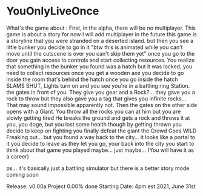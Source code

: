 # YouOnlyLiveOnce

What's the game about : First, in the alpha, there will be no multiplayer.
This game is about a story for now I will add multiplayer in the future this game is a storyline that you were stranded on a deserted island.
 but then you see a little bunker you decide to go in it "btw this is animated while you can't move until the cutscene is over you can't skip them yet"
 once you go to the door you gain access to controls and start collecting resources. You realize that something in the bunker you found was a hatch but it was locked,
 you need to collect resources once you get a wooden axe you decide to go inside the room that's behind the hatch once you go inside the hatch SLAMS SHUT,
 Lights turn on and you see you're in a battling ring Station. the gates in front of you.
 They give you gear and a Rock?... they gave you a rock to throw but they also gave you a tag that gives you infinite rocks...
 That may sound impossible apparently not. Then the gates on the other side opens with a Giant.
 You throw all the rocks you can at him but you are slowly getting tired He breaks the ground and gets a rock and throws it at you,
 you doge, but you lost some health though by getting thrown you decide to keep on fighting you finally defeat the giant the Crowd Goes WILD Freaking out...
 but you found a way back to the city... it looks like a portal to it you decide to leave as they let you go,
 your back into the city you start to think about that game you played maybe... just maybe... (You will have it as a career)

ps... it's basically just a battling simulator but there is a better story mode coming soon

Release: v0.00a Project 0.00% done Starting Date: 4pm est 2021, June 31st

